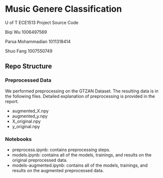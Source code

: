 # Music Genere Classification

U of T ECE1513 Project Source Code

Biqi Wu 1006497569

Parsa Mohammadian 1011318414

Shuo Fang 1007550749

## Repo Structure
### Preprocessed Data
We performed preprocessing on the GTZAN Dataset. The resulting data is in the following files. Detailed explanation of preprocessing is provided in the report.
- augmented_X.npy
- augmented_y.npy
- X_original.npy
- y_original.npy

### Notebooks
- preprocess.ipynb: contains preprocessing steps. 
- models.ipynb: contains all of the models, trainings, and results on the original preprocessed data.
- models-augmented.ipynb: contains all of the models, trainings, and results on the augmented preprocessed data.
